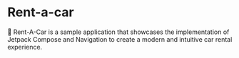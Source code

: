 # Rent-a-car
🚗 Rent-A-Car is a sample application that showcases the implementation of Jetpack Compose and Navigation to create a modern and intuitive car rental experience.
